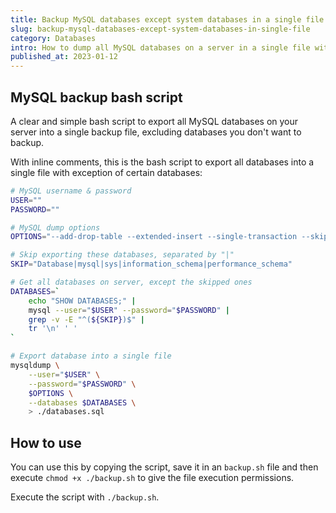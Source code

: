 ```yaml
---
title: Backup MySQL databases except system databases in a single file
slug: backup-mysql-databases-except-system-databases-in-single-file
category: Databases
intro: How to dump all MySQL databases on a server in a single file with the exception of certain (system) databases.
published_at: 2023-01-12
---
```


## MySQL backup bash script

A clear and simple bash script to export all MySQL databases on your server into a single backup file, excluding databases you don't want to backup.

With inline comments, this is the bash script to export all databases into a single file with exception of certain databases:

```bash
# MySQL username & password
USER=""
PASSWORD=""

# MySQL dump options
OPTIONS="--add-drop-table --extended-insert --single-transaction --skip-comments"

# Skip exporting these databases, separated by "|"
SKIP="Database|mysql|sys|information_schema|performance_schema"

# Get all databases on server, except the skipped ones
DATABASES=`
    echo "SHOW DATABASES;" |
    mysql --user="$USER" --password="$PASSWORD" |
    grep -v -E "^(${SKIP})$" |
    tr '\n' ' '
`

# Export database into a single file
mysqldump \
    --user="$USER" \
    --password="$PASSWORD" \
    $OPTIONS \
    --databases $DATABASES \
    > ./databases.sql
```

## How to use

You can use this by copying the script, save it in an `backup.sh` file and then execute `chmod +x ./backup.sh` to give the file execution permissions.

Execute the script with `./backup.sh`.

